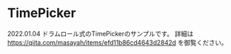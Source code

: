 # TimePicker
2022.01.04
ドラムロール式のTimePickerのサンプルです。 詳細は https://qiita.com/masayah/items/efd11b86cd4643d2842d を御覧ください。
